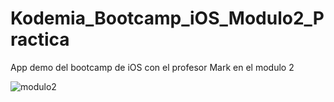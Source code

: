 # Kodemia_Bootcamp_iOS_Modulo2_Practica
App demo del bootcamp de iOS con el profesor Mark en el modulo 2


![modulo2](https://github.com/danielmateos14/Kodemia_Bootcamp_iOS_Modulo2_Practica/assets/62978829/3750a7a1-9407-40ab-8fd5-02412baf2632)
